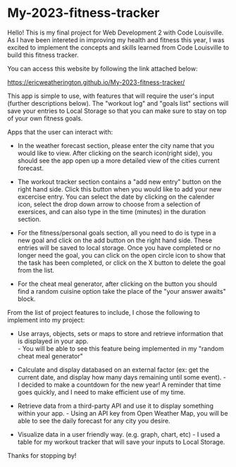 # My-2023-fitness-tracker

Hello!  This is my final project for Web Development 2 with Code Louisville.  As I have been intereted in improving my health and fitness this year, I was excited to implement the concepts and skills learned from Code Louisville to build this fitness tracker.

You can access this website by following the link attached below:

https://ericweatherington.github.io/My-2023-fitness-tracker/

This app is simple to use, with features that will require the user's input (further descriptions below).  The "workout log" and "goals list" sections will save your entries to Local Storage so that you can make sure to stay on top of your own fitness goals.


Apps that the user can interact with: 

- In the weather forecast section, please enter the city name that you would like to view.  After clicking on the search icon(right side), you should see the app open up a more detailed view of the cities current forecast.

- The workout tracker section contains a "add new entry" button on the right hand side.  Click this button when you would like to add your new excercise entry.  You can select the date by clicking on the calender icon, select the drop down arrow to choose from a selection of exersices, and can also type in the time (minutes) in the duration section.

- For the fitness/personal goals section, all you need to do is type in a new goal and click on the add button on the right hand side.  These entries will be saved to local storage.  Once you have completed or no longer need the goal, you can click on the open circle icon to show that the task has been completed, or click on the X button to delete the goal from the list.

-  For the cheat meal generator, after clicking on the button you should find a random cuisine option take the place of the "your answer awaits" block.

From the list of project features to include, I chose the following to implement into my project: 

- Use arrays, objects, sets or maps to store and retrieve information that is displayed in your app.  
      - You will be able to see this feature being implemented in my "random cheat meal generator"

- Calculate and display databased on an external factor (ex: get the current date, and display how many days remaining until some event).
      - I decided to make a countdown for the new year!  A reminder that time goes quickly, and I need to make efficient use of my time.
 
- Retrieve data from a third-party API and use it to display something within your app.
      - Using an API key from Open Weather Map, you will be able to see the daily forecast for any city you desire.

- Visualize data in a user friendly way. (e.g. graph, chart, etc)
      - I used a table for my workout tracker that will save your inputs to Local Storage.  

Thanks for stopping by!
